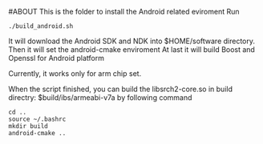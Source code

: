 #ABOUT
This is the folder to install the Android related eviroment
Run
```
./build_android.sh   
```
It will download the Android SDK and NDK into $HOME/software directory.
Then it will set the android-cmake enviroment
At last it will build Boost and Openssl for Android platform

Currently, it works only for arm chip set. 

When the script finished, you can build the libsrch2-core.so in build directry: $build/ibs/armeabi-v7a 
by following command
```
cd ..
source ~/.bashrc
mkdir build
android-cmake ..
```


